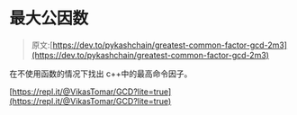 # 最大公因数

> 原文:[https://dev.to/pykashchain/greatest-common-factor-gcd-2m3](https://dev.to/pykashchain/greatest-common-factor-gcd-2m3)

在不使用函数的情况下找出 c++中的最高命令因子。

[https://repl.it/@VikasTomar/GCD?lite=true](https://repl.it/@VikasTomar/GCD?lite=true)